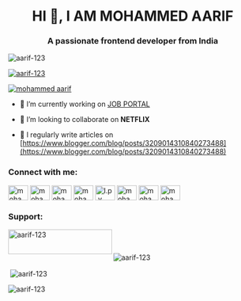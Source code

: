 <h1 align="center">HI 👋, I AM MOHAMMED AARIF </h1>
<h3 align="center">A passionate frontend developer from India</h3>

<p align="left"> <img src="https://komarev.com/ghpvc/?username=aarif-123&label=Profile%20views&color=0e75b6&style=flat" alt="aarif-123" /> </p>

<p align="left"> <a href="https://github.com/ryo-ma/github-profile-trophy"><img src="https://github-profile-trophy.vercel.app/?username=aarif-123" alt="aarif-123" /></a> </p>

<p align="left"> <a href="https://twitter.com/mohammed aarif" target="blank"><img src="https://img.shields.io/twitter/follow/mohammed aarif?logo=twitter&style=for-the-badge" alt="mohammed aarif" /></a> </p>

- 🔭 I’m currently working on [JOB PORTAL](https://github.com/aarif-123/JOB-PORTAL-HACKATHON)

- 👯 I’m looking to collaborate on **NETFLIX**

- 📝 I regularly write articles on [https://www.blogger.com/blog/posts/3209014310840273488](https://www.blogger.com/blog/posts/3209014310840273488)

<h3 align="left">Connect with me:</h3>
<p align="left">
<a href="https://twitter.com/mohammed aarif" target="blank"><img align="center" src="https://raw.githubusercontent.com/rahuldkjain/github-profile-readme-generator/master/src/images/icons/Social/twitter.svg" alt="mohammed aarif" height="30" width="40" /></a>
<a href="https://www.linkedin.com/in/mohammed-aarif-47b9ab280/" target="blank"><img align="center" src="https://raw.githubusercontent.com/rahuldkjain/github-profile-readme-generator/master/src/images/icons/Social/linked-in-alt.svg" alt="mohammed aarif" height="30" width="40" /></a>
<a href="https://fb.com/mohammed aarif" target="blank"><img align="center" src="https://raw.githubusercontent.com/rahuldkjain/github-profile-readme-generator/master/src/images/icons/Social/facebook.svg" alt="mohammed aarif" height="30" width="40" /></a>
<a href="https://instagram.com/mohammed aarif" target="blank"><img align="center" src="https://raw.githubusercontent.com/rahuldkjain/github-profile-readme-generator/master/src/images/icons/Social/instagram.svg" alt="mohammed aarif" height="30" width="40" /></a>
<a href="https://www.youtube.com/c/l.p.y university" target="blank"><img align="center" src="https://raw.githubusercontent.com/rahuldkjain/github-profile-readme-generator/master/src/images/icons/Social/youtube.svg" alt="l.p.y university" height="30" width="40" /></a>
<a href="https://www.hackerrank.com/mohammed aarif" target="blank"><img align="center" src="https://raw.githubusercontent.com/rahuldkjain/github-profile-readme-generator/master/src/images/icons/Social/hackerrank.svg" alt="mohammed aarif" height="30" width="40" /></a>
<a href="https://codeforces.com/profile/mohammed aarif" target="blank"><img align="center" src="https://raw.githubusercontent.com/rahuldkjain/github-profile-readme-generator/master/src/images/icons/Social/codeforces.svg" alt="mohammed aarif" height="30" width="40" /></a>
<a href="https://www.leetcode.com/mohammed aarif" target="blank"><img align="center" src="https://raw.githubusercontent.com/rahuldkjain/github-profile-readme-generator/master/src/images/icons/Social/leet-code.svg" alt="mohammed aarif" height="30" width="40" /></a>
</p>

<h3 align="left">Support:</h3>
<p><a href="https://www.buymeacoffee.com/aarif-123"> <img align="left" src="https://cdn.buymeacoffee.com/buttons/v2/default-yellow.png" height="50" width="210" alt="aarif-123" /></a></p><br><br>

<p><img align="center" src="https://github-readme-stats.vercel.app/api/top-langs?username=aarif-123&show_icons=true&locale=en&layout=compact" alt="aarif-123" /></p>

<p>&nbsp;<img align="center" src="https://github-readme-stats.vercel.app/api?username=aarif-123&show_icons=true&locale=en" alt="aarif-123" /></p>

<p><img align="center" src="https://github-readme-streak-stats.herokuapp.com/?user=aarif-123&" alt="aarif-123" /></p>
